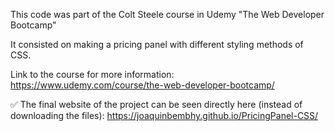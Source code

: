 This code was part of the Colt Steele course in Udemy "The Web Developer Bootcamp"

It consisted on making a pricing panel with different styling methods of CSS.

Link to the course for more information: https://www.udemy.com/course/the-web-developer-bootcamp/

✅ The final website of the project can be seen directly here (instead of downloading the files): https://joaquinbembhy.github.io/PricingPanel-CSS/
